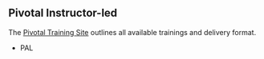 ## Pivotal Instructor-led
The [Pivotal Training Site](https://pivotal.io/training) outlines all available trainings and delivery format.

  - PAL
